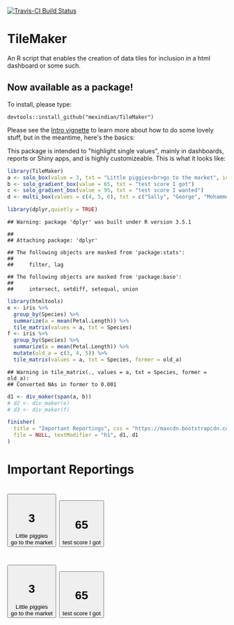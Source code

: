 
[![Travis-CI Build Status](https://travis-ci.org/mexindian/TileMaker.svg?branch=master)](https://travis-ci.org/mexindian/TileMaker)

TileMaker
=========

An R script that enables the creation of data tiles for inclusion in a html dashboard or some such.

Now available as a package!
---------------------------

To install, please type:

    devtools::install_github("mexindian/TileMaker")

Please see the [Intro vignette](http://htmlpreview.github.io/?https://raw.githubusercontent.com/DataStrategist/TileMaker/master/Vignette.html) to learn more about how to do some lovely stuff, but in the meantime, here's the basics:

This package is intended to "highlight single values", mainly in dashboards, reports or Shiny apps, and is highly customizeable. This is what it looks like:

``` r
library(TileMaker)
a <- solo_box(value = 3, txt = "Little piggies<br>go to the market", icon = "piggy-bank")
b <- solo_gradient_box(value = 65, txt = "test score I got")
c <- solo_gradient_box(value = 95, txt = "test score I wanted")
d <- multi_box(values = c(4, 5, 6), txt = c("Sally", "George", "Mohammed"), icons = c("check", "plus", "calendar"), title = "Candidates")

library(dplyr,quietly = TRUE)
```

    ## Warning: package 'dplyr' was built under R version 3.5.1

    ## 
    ## Attaching package: 'dplyr'

    ## The following objects are masked from 'package:stats':
    ## 
    ##     filter, lag

    ## The following objects are masked from 'package:base':
    ## 
    ##     intersect, setdiff, setequal, union

``` r
library(htmltools)
e <- iris %>%
  group_by(Species) %>%
  summarize(a = mean(Petal.Length)) %>%
  tile_matrix(values = a, txt = Species)
f <- iris %>%
  group_by(Species) %>%
  summarize(a = mean(Petal.Length)) %>%
  mutate(old_a = c(3, 4, 5)) %>%
  tile_matrix(values = a, txt = Species, former = old_a)
```

    ## Warning in tile_matrix(., values = a, txt = Species, former = old_a):
    ## Converted NAs in former to 0.001

``` r
d1 <- div_maker(span(a, b))
# d2 <- div_maker(e)
# d3 <- div_maker(f)

finisher(
  title = "Important Reportings", css = "https://maxcdn.bootstrapcdn.com/bootstrap/3.3.7/css/bootstrap.min.css",
  file = NULL, textModifier = "h1", d1, d1
)
```

<!--html_preserve-->
<html>
<body>
<h1>
Important Reportings
</h1>
<h1>
<span> <a>
<button class="btn btn-md btn-info" role="button" type="info">
<h1>
<i class="glyphicon glyphicon-piggy-bank"></i> 3
</h1>
Little piggies<br>go to the market
</button>
</a> <a>
<button class="btn btn-md btn-warning" role="button" type="warning">
<h1>
65
</h1>
test score I got
</button>
</a> </span>
</h1>

<h1>
<span> <a>
<button class="btn btn-md btn-info" role="button" type="info">
<h1>
<i class="glyphicon glyphicon-piggy-bank"></i> 3
</h1>
Little piggies<br>go to the market
</button>
</a> <a>
<button class="btn btn-md btn-warning" role="button" type="warning">
<h1>
65
</h1>
test score I got
</button>
</a> </span>
</h1>

</body>
</html>
<!--/html_preserve-->
